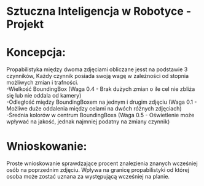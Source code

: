 # Sztuczna Inteligencja w Robotyce - Projekt
# Koncepcja:
Propabilistyka między dwoma zdjęciami obliczane jesst na podstawie 3 czynników, Każdy czynnik posiada swoją wagę w zależności od stopnia możliwych zmian i trafności. <br />
-Wielkość BoundingBox (Waga 0.4 - Brak dużych zmian o ile cel nie zbliża się lub nie oddala od kamery) <br />
-Odległość między BoundingBoxem na jednym i drugim zdjęciu (Waga 0.1 - Możliwe duże oddalenia między celami na dwóch różnych zdjęciach) <br />
-Średnia kolorów w centrum BoundingBoxa (Waga 0.5 - Oświetlenie może wpływać na jakość, jednak najmniej podatny na zmiany czynnik) <br />

# Wnioskowanie:
Proste wnioskowanie sprawdzające procent znalezienia znanych wcześniej osób na poprzednim zdjęciu. Wpływa na granicę propabilistyki od której osoba może zostać uznana za występującą wcześniej na planie. 

